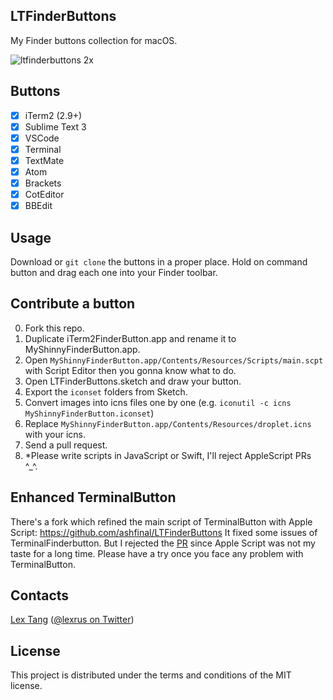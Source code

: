 ## LTFinderButtons
My Finder buttons collection for macOS.

![ltfinderbuttons 2x](https://user-images.githubusercontent.com/219689/46614141-a4097580-cb47-11e8-8540-795da4cd07e0.png)

## Buttons
- [x] iTerm2 (2.9+)
- [x] Sublime Text 3
- [x] VSCode
- [x] Terminal
- [x] TextMate
- [x] Atom
- [x] Brackets
- [x] CotEditor
- [x] BBEdit

## Usage
Download or `git clone` the buttons in a proper place. Hold on command button and drag each one into your Finder toolbar.

## Contribute a button
0. Fork this repo.
1. Duplicate iTerm2FinderButton.app and rename it to MyShinnyFinderButton.app.
2. Open `MyShinnyFinderButton.app/Contents/Resources/Scripts/main.scpt` with Script Editor then you gonna know what to do.
3. Open LTFinderButtons.sketch and draw your button.
4. Export the `iconset` folders from Sketch.
5. Convert images into icns files one by one (e.g. `iconutil -c icns MyShinnyFinderButton.iconset`)
6. Replace `MyShinnyFinderButton.app/Contents/Resources/droplet.icns` with your icns.
7. Send a pull request.
8. *Please write scripts in JavaScript or Swift, I'll reject AppleScript PRs ^_^.


## Enhanced TerminalButton
There's a fork which refined the main script of TerminalButton with Apple Script:
https://github.com/ashfinal/LTFinderButtons
It fixed some issues of TerminalFinderbutton. But I rejected the [PR](https://github.com/lexrus/LTFinderButtons/pull/17) since Apple Script was not my taste for a long time. Please have a try once you face any problem with TerminalButton.

## Contacts
[Lex Tang](https://github.com/lexrus/) ([@lexrus on Twitter](https://twitter.com/lexrus/))

## License
This project is distributed under the terms and conditions of the MIT license.
